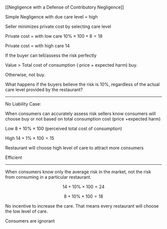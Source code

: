 [[Negligence with a Defense of Contributory Negligence]] 

Simple Negligence with due care level = high

Seller minimizes private cost by selecting care level

Private cost = with low care $10\% \times 100+8 = 18$

Private cost = with high care $14$


If the buyer can tell/assess the risk perfectly

Value > Total cost of consumption ( price + expected harm) buy.

Otherwise, not buy.

What happens if the buyers believe the risk is $10\%$, regardless of the actual care level provided by the restaurant?

--- 

No Liability Case:

When consumers can accurately assess risk sellers know consumers will choose buy or not based on total consumption cost (price +expected harm)

Low $8+10\% \times 100$ (perceived total cost of consumption)

High $14+1\% \times 100 = 15$

Restaurant will choose high level of care to attract more consumers

Efficient

---

When consumers know only the average risk in the market, not the risk from consuming in a particular restaurant.

$$
14+10\% \times 100 = 24
$$

$$
8+10\% \times 100 = 18
$$

No incentive to increase the care. That means every restaurant will choose the low level of care.

Consumers are ignorant

